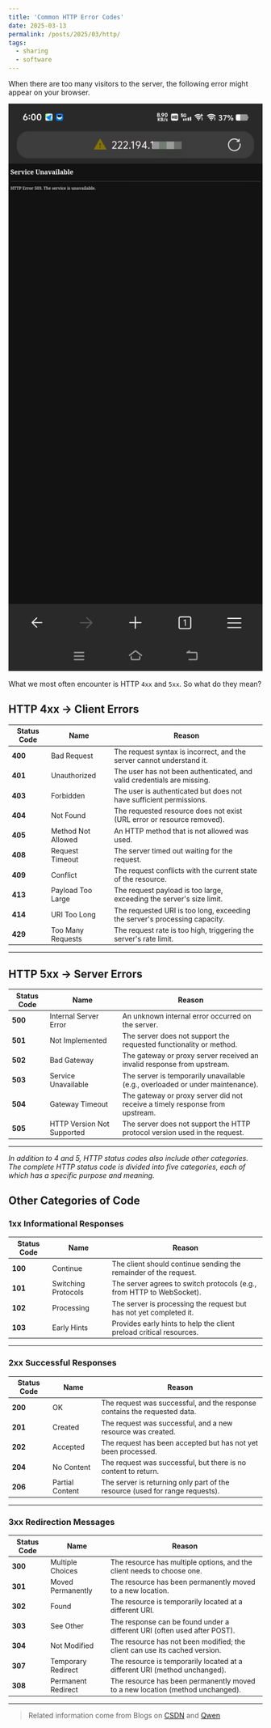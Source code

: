 ```yaml
---
title: 'Common HTTP Error Codes'
date: 2025-03-13
permalink: /posts/2025/03/http/
tags:
  - sharing
  - software
---
```


When there are too many visitors to the server, the following error might appear on your browser.

<img src='/images/httperror1.jpg' width=750><br/>

What we most often encounter is HTTP `4xx` and `5xx`. So what do they mean?

HTTP 4xx -> Client Errors
-----

| **Status Code**  | **Name**                | **Reason**                                                                 |
|------------------|-------------------------|----------------------------------------------------------------------------|
| **400**          | Bad Request             | The request syntax is incorrect, and the server cannot understand it.      |
| **401**          | Unauthorized            | The user has not been authenticated, and valid credentials are missing.    |
| **403**          | Forbidden               | The user is authenticated but does not have sufficient permissions.        |
| **404**          | Not Found               | The requested resource does not exist (URL error or resource removed).     |
| **405**          | Method Not Allowed      | An HTTP method that is not allowed was used.                               |
| **408**          | Request Timeout         | The server timed out waiting for the request.                              |
| **409**          | Conflict                | The request conflicts with the current state of the resource.              |
| **413**          | Payload Too Large       | The request payload is too large, exceeding the server's size limit.       |
| **414**          | URI Too Long            | The requested URI is too long, exceeding the server's processing capacity. |
| **429**          | Too Many Requests       | The request rate is too high, triggering the server's rate limit.          |

---

HTTP 5xx -> Server Errors
-----

| **Status Code**  | **Name**                | **Reason**                                                                 |
|------------------|-------------------------|----------------------------------------------------------------------------|
| **500**          | Internal Server Error   | An unknown internal error occurred on the server.                         |
| **501**          | Not Implemented         | The server does not support the requested functionality or method.         |
| **502**          | Bad Gateway             | The gateway or proxy server received an invalid response from upstream.    |
| **503**          | Service Unavailable     | The server is temporarily unavailable (e.g., overloaded or under maintenance). |
| **504**          | Gateway Timeout         | The gateway or proxy server did not receive a timely response from upstream. |
| **505**          | HTTP Version Not Supported | The server does not support the HTTP protocol version used in the request. |

---

*In addition to 4 and 5, HTTP status codes also include other categories. The complete HTTP status code is divided into five categories, each of which has a specific purpose and meaning.*

Other Categories of Code
-----

### 1xx Informational Responses

| **Status Code**  | **Name**                | **Reason**                                                                 |
|------------------|-------------------------|----------------------------------------------------------------------------|
| **100**          | Continue                | The client should continue sending the remainder of the request.           |
| **101**          | Switching Protocols     | The server agrees to switch protocols (e.g., from HTTP to WebSocket).      |
| **102**          | Processing              | The server is processing the request but has not yet completed it.         |
| **103**          | Early Hints             | Provides early hints to help the client preload critical resources.        |

---

### 2xx Successful Responses

| **Status Code**  | **Name**                | **Reason**                                                                 |
|------------------|-------------------------|----------------------------------------------------------------------------|
| **200**          | OK                      | The request was successful, and the response contains the requested data.  |
| **201**          | Created                 | The request was successful, and a new resource was created.                |
| **202**          | Accepted                | The request has been accepted but has not yet been processed.              |
| **204**          | No Content              | The request was successful, but there is no content to return.             |
| **206**          | Partial Content         | The server is returning only part of the resource (used for range requests).|

---

### **3xx Redirection Messages**

| **Status Code**  | **Name**                | **Reason**                                                                 |
|------------------|-------------------------|----------------------------------------------------------------------------|
| **300**          | Multiple Choices        | The resource has multiple options, and the client needs to choose one.     |
| **301**          | Moved Permanently       | The resource has been permanently moved to a new location.                 |
| **302**          | Found                   | The resource is temporarily located at a different URI.                    |
| **303**          | See Other               | The response can be found under a different URI (often used after POST).   |
| **304**          | Not Modified            | The resource has not been modified; the client can use its cached version. |
| **307**          | Temporary Redirect      | The resource is temporarily located at a different URI (method unchanged). |
| **308**          | Permanent Redirect      | The resource has been permanently moved to a new location (method unchanged).|

---

> Related information come from Blogs on [CSDN](https://blog.csdn.net) and [Qwen](https://chat.qwen.ai)